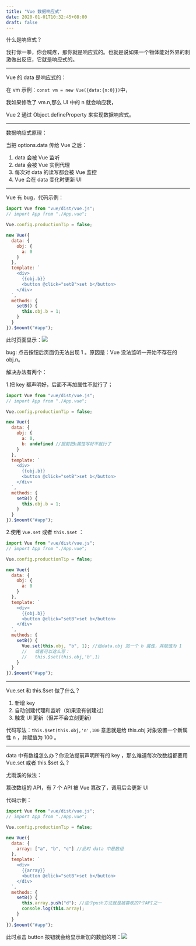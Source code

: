 ```yaml
---
title: "Vue 数据响应式"
date: 2020-01-01T10:32:45+08:00
draft: false
---
```


什么是响应式？

我打你一拳，你会喊疼，那你就是响应式的。也就是说如果一个物体能对外界的刺激做出反应，它就是响应式的。

---

Vue 的 data 是响应式的：

在 vm 示例：`const vm = new Vue({data:{n:0}})`中，

我如果修改了 vm.n,那么 UI 中的 n 就会响应我，

Vue 2 通过 Object.defineProperty 来实现数据响应式。

---

数据响应式原理：

当把 options.data 传给 Vue 之后：

1. data 会被 Vue 监听
2. data 会被 Vue 实例代理
3. 每次对 data 的读写都会被 Vue 监控
4. Vue 会在 data 变化时更新 UI

---

Vue 有 bug，代码示例：

```javascript
import Vue from "vue/dist/vue.js";
// import App from "./App.vue";

Vue.config.productionTip = false;

new Vue({
  data: {
    obj: {
      a: 0
    }
  },
  template: `
    <div>
      {{obj.b}}
      <button @click="setB">set b</button>
    </div>
  `,
  methods: {
    setB() {
      this.obj.b = 1;
    }
  }
}).$mount("#app");
```

此时页面显示：![](/images/Vue-2.png)

bug: 点击按钮后页面仍无法出现 1 。原因是：Vue 没法监听一开始不存在的 obj.n。

解决办法有两个：

1.把 key 都声明好，后面不再加属性不就行了；

```javascript
import Vue from "vue/dist/vue.js";
// import App from "./App.vue";

Vue.config.productionTip = false;

new Vue({
  data: {
    obj: {
      a: 0,
      b: undefined //提前把b属性写好不就行了
    }
  },
  template: `
    <div>
      {{obj.b}}
      <button @click="setB">set b</button>
    </div>
  `,
  methods: {
    setB() {
      this.obj.b = 1;
    }
  }
}).$mount("#app");
```

2.使用 `Vue.set` 或者 `this.$set` ：

```javascript
import Vue from "vue/dist/vue.js";
// import App from "./App.vue";

Vue.config.productionTip = false;

new Vue({
  data: {
    obj: {
      a: 0
    }
  },
  template: `
    <div>
      {{obj.b}}
      <button @click="setB">set b</button>
    </div>
  `,
  methods: {
    setB() {
      Vue.set(this.obj, "b", 1); //给data.obj 加一个 b 属性，并赋值为 1
      //   或者可以这么写：
      //   this.$set(this.obj,'b',1)
    }
  }
}).$mount("#app");
```

---

Vue.set 和 this.\$set 做了什么？

1. 新增 key
2. 自动创建代理和监听（如果没有创建过）
3. 触发 UI 更新（但并不会立刻更新）

代码写法：`this.$set(this.obj,'n',100` 意思就是给 this.obj 对象设置一个新属性 n ，并赋值为 100 。

---

data 中有数组怎么办？你没法提前声明所有的 key ，那么难道每次改数组都要用 Vue.set 或者 this.\$set 么？

尤雨溪的做法：

篡改数组的 API，有 7 个 API 被 Vue 篡改了，调用后会更新 UI

代码示例：

```javascript
import Vue from "vue/dist/vue.js";
// import App from "./App.vue";

Vue.config.productionTip = false;

new Vue({
  data: {
    array: ["a", "b", "c"] //此时 data 中是数组
  },
  template: `
    <div>
      {{array}}
      <button @click="setB">set b</button>
    </div>
  `,
  methods: {
    setB() {
      this.array.push("d"); //这个push方法就是被篡改的7个API之一
      console.log(this.array);
    }
  }
}).$mount("#app");
```

此时点击 button 按钮就会给显示新加的数组的项：![](/images/Vue-3.png)
